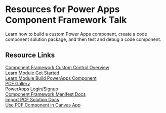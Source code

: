 # Resources for Power Apps Component Framework Talk

Learn how to build a custom Power Apps component, create a code component solution package, and then test and debug a code component.

## Resource Links

[Component Framework Custom Control Overview](https://docs.microsoft.com/powerapps/developer/component-framework/custom-controls-overview?WT.mc_id=aiml-0000-cassieb) <br>
[Learn Module Get Started](https://docs.microsoft.com/learn/modules/get-started-component-framework/1-introduction?WT.mc_id=ca-5902-cassieb)<br>
[Learn Module Build PowerApps Component](https://docs.microsoft.com/learn/modules/build-power-app-component/?WT.mc_id=ca-5902-cassieb)<br>
[PCF Gallery](https://pcf.gallery/page/2/)<br>
[PowerApps Login/Signup](https://powerapps.microsoft.com/?WT.mc_id=aiml-0000-cassieb)<br>
[Component Framework Manifest Docs](https://docs.microsoft.com/powerapps/developer/component-framework/manifest-schema-reference/?WT.mc_id=ca-5902-cassieb)<br>
[Import PCF Solution Docs](https://docs.microsoft.com/powerapps/maker/common-data-service/import-update-export-solutions/?WT.mc_id=ca-5902-cassieb)<br>
[Use PCF Component in Canvas App](https://docs.microsoft.com/powerapps/developer/component-framework/component-framework-for-canvas-apps?WT.mc_id=aiml-0000-cassieb#add-components-to-a-canvas-app?WT.mc_id=ca-5902-cassieb)<br>
